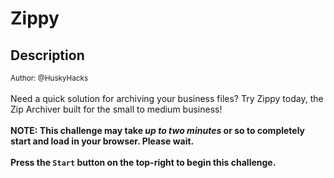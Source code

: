 # Zippy

## Description

<small>Author: @HuskyHacks</small><br><br>Need a quick solution for archiving your business files? Try Zippy today, the Zip Archiver built for the small to medium business!
<br><br> <b>NOTE: This challenge may take <i>up to two minutes</i> or so to completely start and load in your browser. Please wait.</b> <br><br> <b>Press the <code>Start</code> button on the top-right to begin this challenge.</b>


